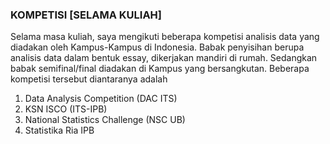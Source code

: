 ### KOMPETISI [SELAMA KULIAH]
Selama masa kuliah, saya mengikuti beberapa kompetisi analisis data yang diadakan oleh Kampus-Kampus di Indonesia. Babak penyisihan berupa analisis data dalam bentuk essay, dikerjakan mandiri di rumah. Sedangkan babak semifinal/final diadakan di Kampus yang bersangkutan. Beberapa kompetisi tersebut diantaranya adalah

1. Data Analysis Competition (DAC ITS)
2. KSN ISCO (ITS-IPB)
3. National Statistics Challenge (NSC UB)
4. Statistika Ria IPB